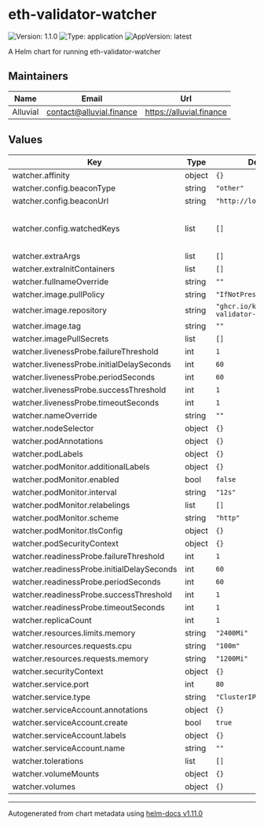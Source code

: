 # eth-validator-watcher

![Version: 1.1.0](https://img.shields.io/badge/Version-1.1.0-informational?style=flat-square) ![Type: application](https://img.shields.io/badge/Type-application-informational?style=flat-square) ![AppVersion: latest](https://img.shields.io/badge/AppVersion-latest-informational?style=flat-square)

A Helm chart for running eth-validator-watcher

## Maintainers

| Name | Email | Url |
| ---- | ------ | --- |
| Alluvial | <contact@alluvial.finance> | <https://alluvial.finance> |

## Values

| Key | Type | Default | Description |
|-----|------|---------|-------------|
| watcher.affinity | object | `{}` |  |
| watcher.config.beaconType | string | `"other"` |  |
| watcher.config.beaconUrl | string | `"http://localhost:5052"` |  |
| watcher.config.watchedKeys | list | `[]` | List of public keys to watch. See https://github.com/kilnfi/eth-validator-watcher/blob/main/README.md#command-lines-examples |
| watcher.extraArgs | list | `[]` |  |
| watcher.extraInitContainers | list | `[]` |  |
| watcher.fullnameOverride | string | `""` |  |
| watcher.image.pullPolicy | string | `"IfNotPresent"` |  |
| watcher.image.repository | string | `"ghcr.io/kilnfi/eth-validator-watcher"` |  |
| watcher.image.tag | string | `""` |  |
| watcher.imagePullSecrets | list | `[]` |  |
| watcher.livenessProbe.failureThreshold | int | `1` |  |
| watcher.livenessProbe.initialDelaySeconds | int | `60` |  |
| watcher.livenessProbe.periodSeconds | int | `60` |  |
| watcher.livenessProbe.successThreshold | int | `1` |  |
| watcher.livenessProbe.timeoutSeconds | int | `1` |  |
| watcher.nameOverride | string | `""` |  |
| watcher.nodeSelector | object | `{}` |  |
| watcher.podAnnotations | object | `{}` |  |
| watcher.podLabels | object | `{}` |  |
| watcher.podMonitor.additionalLabels | object | `{}` |  |
| watcher.podMonitor.enabled | bool | `false` |  |
| watcher.podMonitor.interval | string | `"12s"` |  |
| watcher.podMonitor.relabelings | list | `[]` |  |
| watcher.podMonitor.scheme | string | `"http"` |  |
| watcher.podMonitor.tlsConfig | object | `{}` |  |
| watcher.podSecurityContext | object | `{}` |  |
| watcher.readinessProbe.failureThreshold | int | `1` |  |
| watcher.readinessProbe.initialDelaySeconds | int | `60` |  |
| watcher.readinessProbe.periodSeconds | int | `60` |  |
| watcher.readinessProbe.successThreshold | int | `1` |  |
| watcher.readinessProbe.timeoutSeconds | int | `1` |  |
| watcher.replicaCount | int | `1` |  |
| watcher.resources.limits.memory | string | `"2400Mi"` |  |
| watcher.resources.requests.cpu | string | `"100m"` |  |
| watcher.resources.requests.memory | string | `"1200Mi"` |  |
| watcher.securityContext | object | `{}` |  |
| watcher.service.port | int | `80` |  |
| watcher.service.type | string | `"ClusterIP"` |  |
| watcher.serviceAccount.annotations | object | `{}` |  |
| watcher.serviceAccount.create | bool | `true` |  |
| watcher.serviceAccount.labels | object | `{}` |  |
| watcher.serviceAccount.name | string | `""` |  |
| watcher.tolerations | list | `[]` |  |
| watcher.volumeMounts | object | `{}` |  |
| watcher.volumes | object | `{}` |  |

----------------------------------------------
Autogenerated from chart metadata using [helm-docs v1.11.0](https://github.com/norwoodj/helm-docs/releases/v1.11.0)
